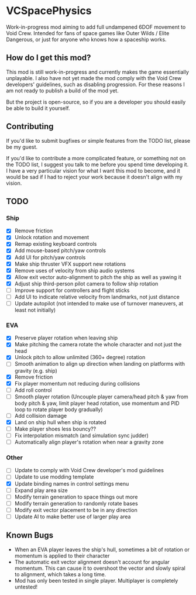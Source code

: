 # VCSpacePhysics

Work-in-progress mod aiming to add full undampened 6DOF movement to Void Crew. Intended for fans of space games
like Outer Wilds / Elite Dangerous, or just for anyone who knows how a spaceship works.

## How do I get this mod?

This mod is still work-in-progress and currently makes the game essentially unplayable. I also have
not yet made the mod comply with the Void Crew developers' guidelines, such as disabling progression.
For these reasons I am not ready to publish a build of the mod yet.

But the project is open-source, so if you are a developer you should easily be able to build it yourself.

## Contributing

If you'd like to submit bugfixes or simple features from the TODO list, please be my guest.

If you'd like to contribute a more complicated feature, or something not on the TODO list,
I suggest you talk to me before you spend time developing it. I have a very particular vision
for what I want this mod to become, and it would be sad if I had to reject your work because
it doesn't align with my vision.

## TODO

### Ship

- [x] Remove friction
- [x] Unlock rotation and movement
- [x] Remap existing keyboard controls
- [x] Add mouse-based pitch/yaw controls
- [x] Add UI for pitch/yaw controls
- [x] Make ship thruster VFX support new rotations
- [x] Remove uses of velocity from ship audio systems
- [x] Allow exit vector auto-alignment to pitch the ship as well as yawing it
- [x] Adjust ship third-person pilot camera to follow ship rotation
- [ ] Improve support for controllers and flight sticks
- [ ] Add UI to indicate relative velocity from landmarks, not just distance
- [ ] Update autopilot (not intended to make use of turnover maneuvers, at least not initially)

### EVA

- [x] Preserve player rotation when leaving ship
- [x] Make pitching the camera rotate the whole character and not just the head
- [x] Unlock pitch to allow unlimited (360+ degree) rotation
- [ ] Smooth animation to align up direction when landing on platforms with gravity (e.g. ship)
- [x] Remove friction
- [x] Fix player momentum not reducing during collisions
- [ ] Add roll control
- [ ] Smooth player rotation (Uncouple player camera/head pitch & yaw from body pitch & yaw, limit player head rotation, use momentum and PID loop to rotate player body gradually)
- [ ] Add collision damage
- [x] Land on ship hull when ship is rotated
- [ ] Make player shoes less bouncy??
- [ ] Fix interpolation mismatch (and simulation sync judder)
- [ ] Automatically align player's rotation when near a gravity zone

### Other

- [ ] Update to comply with Void Crew developer's mod guidelines
- [ ] Update to use modding template
- [x] Update binding names in control settings menu
- [ ] Expand play area size
- [ ] Modify terrain generation to space things out more
- [ ] Modify terrain generation to randomly rotate bases
- [ ] Modify exit vector placement to be in any direction
- [ ] Update AI to make better use of larger play area

## Known Bugs

- When an EVA player leaves the ship's hull, sometimes a bit of rotation or momentum is applied to their character
- The automatic exit vector alignment doesn't account for angular momentum. This can cause it to overshoot the vector and slowly spiral to alignment, which takes a long time.
- Mod has only been tested in single player. Multiplayer is completely untested!